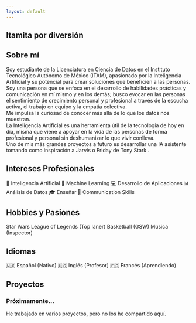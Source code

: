 ```yaml
---
layout: default
---
```


## Itamita por diversión 

## Sobre mí 
<div class="skill-list">
  <span class="skill-tag">Soy estudiante de la Licenciatura en Ciencia de Datos en el Instituto Tecnológico Autónomo de México (ITAM), apasionado por la Inteligencia Artificial y su potencial para crear soluciones que beneficien a las personas.
  <br>
  Soy una persona que se enfoca en el desarrollo de habilidades prácticas y comunicación en mí mismo y en los demás; busco evocar en las personas el sentimiento de crecimiento personal y profesional a través de la escucha activa, el trabajo en equipo y la empatía colectiva. 
  <br>
  Me impulsa la curiosad de conocer más alla de lo que los datos nos muestran. 
  </span>
</div>

<div class="skill-list">
  <span class="skill-tag">
  La Inteligencia Artificial es una herramienta útil de la tecnología de hoy en dia, misma que viene a apoyar en la vida de las personas de forma profesional y personal sin deshumanizar lo que vivir conlleva.
  <br>
  Uno de mis más grandes proyectos a futuro es desarrollar una IA asistente tomando como inspiración a Jarvis o Friday de Tony Stark .
  </span>
</div>


## Intereses Profesionales
<div class="skill-list">
  <span class="skill-tag">🤖 Inteligencia Artificial</span>
  <span class="skill-tag">🧠 Machine Learning</span>
  <span class="skill-tag">💻 Desarrollo de Aplicaciones</span>
  <span class="skill-tag">📊 Análisis de Datos</span>
  <span class="skill-tag">🎓 Enseñar</span>
  <span class="skill-tag">💬 Communication Skills</span>
</div>



## Hobbies y Pasiones
<div class="skill-list">
  <span class="skill-tag">Star Wars</span>
  <span class="skill-tag">League of Legends (Top laner)</span>
  <span class="skill-tag">Basketball (GSW)</span>
  <span class="skill-tag">Música (Inspector)</span>
</div>



## Idiomas
<div class="skill-list">
  <span class="skill-tag">🇲🇽 Español (Nativo)</span>
  <span class="skill-tag">🇺🇸 Inglés (Profesor)</span>
  <span class="skill-tag">🇫🇷 Francés (Aprendiendo)</span>
</div>



## Proyectos
<div class="project-card">
  <h3>Próximamente...</h3>
  <p>He trabajado en varios proyectos, pero no los he compartido aquí.</p>
</div>



